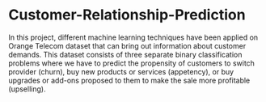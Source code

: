 # Customer-Relationship-Prediction
In this project, different machine learning techniques have been applied on Orange Telecom dataset  that can bring out information about customer demands. This dataset consists of three separate binary classification problems where we have to predict the propensity of customers to switch provider (churn), buy new products or services (appetency), or buy upgrades or add-ons proposed to them to make the sale more profitable (upselling).
